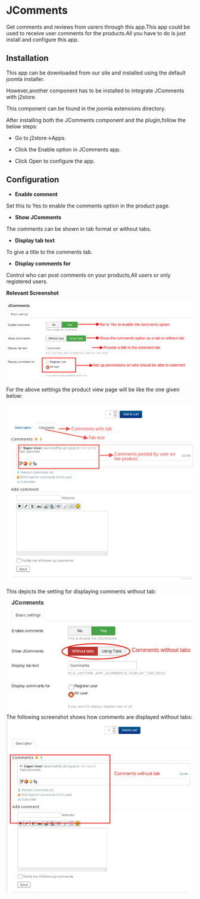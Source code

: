 # JComments

Get comments and reviews from usrers through this app.This app could be used to receive user comments for the products.All you have to do is just install and configure this app.

## Installation
This app can be downloaded from our site and installed using the default joomla installer.

However,another component has to be installed to integrate JComments with j2store.

This component can be found in the joomla extensions directory.

After installing both the JComments component and the plugin,follow the below steps:
* Go to j2store->Apps.

* Click the Enable option in JComments app.

* Click Open to configure the app.

## Configuration

* **Enable comment**

 Set this to Yes to enable the comments option in the product page.
* **Show JComments**

 The comments can be shown in tab format or without tabs.
* **Display tab text**

 To give a title to the comments tab.
* **Display comments for**

 Control who can post comments on your products,All users or only registered users.

**Relevant Screenshot**

![](./assets/images/jcomments.png)

For the above settings the product view page will be like the one given below:

![](./assets/images/jcommentsfront.png)

This depicts the setting for displaying comments without tab:
![](./assets/images/jcommentswithouttab.png)
The following screenshot shows how comments are displayed without tabs:
![](./assets/images/jcommentsfront1.png)
